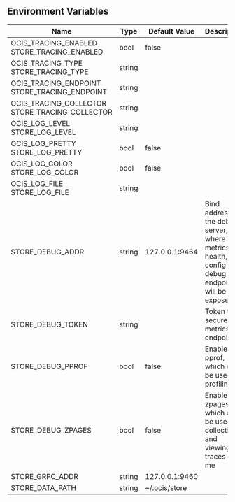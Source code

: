 ## Environment Variables

| Name | Type | Default Value | Description |
|------|------|---------------|-------------|
| OCIS_TRACING_ENABLED<br/>STORE_TRACING_ENABLED | bool | false | |
| OCIS_TRACING_TYPE<br/>STORE_TRACING_TYPE | string |  | |
| OCIS_TRACING_ENDPOINT<br/>STORE_TRACING_ENDPOINT | string |  | |
| OCIS_TRACING_COLLECTOR<br/>STORE_TRACING_COLLECTOR | string |  | |
| OCIS_LOG_LEVEL<br/>STORE_LOG_LEVEL | string |  | |
| OCIS_LOG_PRETTY<br/>STORE_LOG_PRETTY | bool | false | |
| OCIS_LOG_COLOR<br/>STORE_LOG_COLOR | bool | false | |
| OCIS_LOG_FILE<br/>STORE_LOG_FILE | string |  | |
| STORE_DEBUG_ADDR | string | 127.0.0.1:9464 | Bind address of the debug server, where metrics, health, config and debug endpoints will be exposed.|
| STORE_DEBUG_TOKEN | string |  | Token to secure the metrics endpoint|
| STORE_DEBUG_PPROF | bool | false | Enables pprof, which can be used for profiling|
| STORE_DEBUG_ZPAGES | bool | false | Enables zpages, which can  be used for collecting and viewing traces in-me|
| STORE_GRPC_ADDR | string | 127.0.0.1:9460 | |
| STORE_DATA_PATH | string | ~/.ocis/store | |